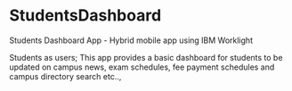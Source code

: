 # StudentsDashboard
Students Dashboard App - Hybrid mobile app using IBM Worklight

Students as users; This app provides a basic dashboard for students to be updated on campus news, exam schedules, fee payment schedules 
and campus directory search etc..,
